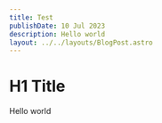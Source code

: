 ```yaml
---
title: Test
publishDate: 10 Jul 2023
description: Hello world
layout: ../../layouts/BlogPost.astro
---
```

# H1 Title
Hello world